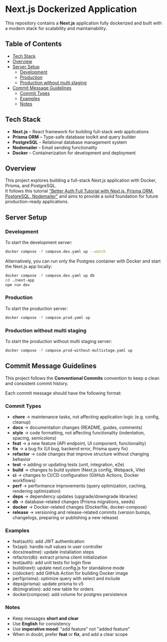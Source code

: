 # Next.js Dockerized Application

This repository contains a **Next.js** application fully dockerized and built with a modern stack for scalability and maintainability.

## Table of Contents

- [Tech Stack](#tech-stack)
- [Overview](#overview)
- [Server Setup](#server-setup)
  - [Development](#development)
  - [Production](#production)
  - [Production without multi staging](#production-without-multi-staging)
- [Commit Message Guidelines](#commit-message-guidelines)
  - [Commit Types](#commit-types)
  - [Examples](#examples)
  - [Notes](#notes)

## Tech Stack

- **Next.js** – React framework for building full-stack web applications
- **Prisma ORM** – Type-safe database toolkit and query builder
- **PostgreSQL** – Relational database management system
- **Nodemailer** – Email sending functionality
- **Docker** – Containerization for development and deployment

## Overview

This project explores building a full-stack Next.js application with Docker, Prisma, and PostgreSQL.  
It follows this tutorial ["Better Auth Full Tutorial with Next.js, Prisma ORM, PostgreSQL, Nodemailer"](https://www.youtube.com/watch?v=N4meIif7Jtc) and aims to provide a solid foundation for future production-ready applications.

## Server Setup

### Development

To start the development server:

```bash
docker compose -f compose.dev.yaml up --watch
```

Alternatively, you can run only the Postgres container with Docker and start the Next.js app locally:

```bash
docker compose -f compose.dev.yaml up db
cd ./next-app
npm run dev
```

### Production

To start the production server:

```bash
docker compose -f compose.prod.yaml up
```

### Production without multi staging

To start the production without multi staging server:

```bash
docker compose -f compose.prod-without-multistage.yaml up
```

## Commit Message Guidelines

This project follows the **Conventional Commits** convention to keep a clean and consistent commit history.

Each commit message should have the following format:

### Commit Types

- **chore** → maintenance tasks, not affecting application logic (e.g. config, cleanup)
- **docs** → documentation changes (README, guides, comments)
- **style** → code formatting, not affecting functionality (indentation, spacing, semicolons)
- **feat** → a new feature (API endpoint, UI component, functionality)
- **fix** → a bug fix (UI bug, backend error, Prisma query fix)
- **refactor** → code changes that improve structure without changing behavior
- **test** → adding or updating tests (unit, integration, e2e)
- **build** → changes to build system (Next.js config, Webpack, Vite)
- **ci** → changes to CI/CD configuration (GitHub Actions, Docker workflows)
- **perf** → performance improvements (query optimization, caching, rendering optimization)
- **deps** → dependency updates (upgrade/downgrade libraries)
- **db** → database-related changes (Prisma migrations, seeds)
- **docker** → Docker-related changes (Dockerfile, docker-compose)
- **release** → versioning and release-related commits (version bumps, changelogs, preparing or publishing a new release)

### Examples

- feat(auth): add JWT authentication
- fix(api): handle null values in user controller
- docs(readme): update installation steps
- refactor(db): extract prisma client initialization
- test(auth): add unit tests for login flow
- build(next): update next.config.js for standalone mode
- ci(docker): add GitHub Action for building Docker image
- perf(prisma): optimize query with select and include
- deps(prisma): update prisma to v5
- db(migration): add new table for orders
- docker(compose): add volume for postgres persistence

### Notes

- Keep messages **short and clear**
- Use **English** for consistency
- Use **imperative mood**: "add feature" not "added feature"
- When in doubt, prefer **feat** or **fix**, and add a clear scope
